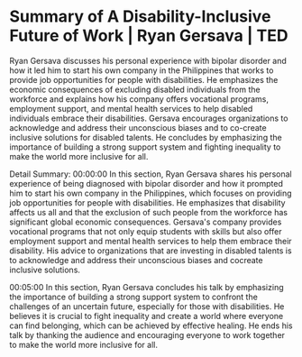 # Summary of A Disability-Inclusive Future of Work | Ryan Gersava | TED

Ryan Gersava discusses his personal experience with bipolar disorder and how it led him to start his own company in the Philippines that works to provide job opportunities for people with disabilities. He emphasizes the economic consequences of excluding disabled individuals from the workforce and explains how his company offers vocational programs, employment support, and mental health services to help disabled individuals embrace their disabilities. Gersava encourages organizations to acknowledge and address their unconscious biases and to co-create inclusive solutions for disabled talents. He concludes by emphasizing the importance of building a strong support system and fighting inequality to make the world more inclusive for all.

Detail Summary: 
00:00:00
In this section, Ryan Gersava shares his personal experience of being diagnosed with bipolar disorder and how it prompted him to start his own company in the Philippines, which focuses on providing job opportunities for people with disabilities. He emphasizes that disability affects us all and that the exclusion of such people from the workforce has significant global economic consequences. Gersava's company provides vocational programs that not only equip students with skills but also offer employment support and mental health services to help them embrace their disability. His advice to organizations that are investing in disabled talents is to acknowledge and address their unconscious biases and cocreate inclusive solutions.

00:05:00
In this section, Ryan Gersava concludes his talk by emphasizing the importance of building a strong support system to confront the challenges of an uncertain future, especially for those with disabilities. He believes it is crucial to fight inequality and create a world where everyone can find belonging, which can be achieved by effective healing. He ends his talk by thanking the audience and encouraging everyone to work together to make the world more inclusive for all.

